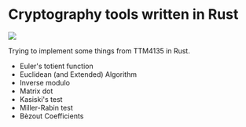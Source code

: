 # Cryptography tools written in Rust

![](https://github.com/fredrikaugust/rusty-crypto/workflows/Rust/badge.svg)

Trying to implement some things from TTM4135 in Rust.

- Euler's totient function
- Euclidean (and Extended) Algorithm
- Inverse modulo
- Matrix dot
- Kasiski's test
- Miller-Rabin test
- Bèzout Coefficients
